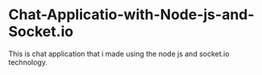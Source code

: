 # Chat-Applicatio-with-Node-js-and-Socket.io
This is chat application that i made using the node js and socket.io technology.
